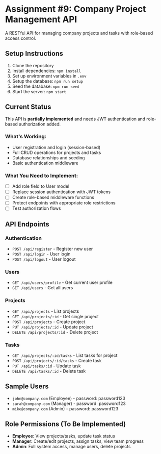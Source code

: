 # Assignment #9: Company Project Management API

A RESTful API for managing company projects and tasks with role-based access control.

## Setup Instructions

1. Clone the repository
2. Install dependencies: `npm install`
3. Set up environment variables in `.env`
4. Setup the database: `npm run setup`
5. Seed the database: `npm run seed`
6. Start the server: `npm start`

## Current Status

This API is **partially implemented** and needs JWT authentication and role-based authorization added.

### What's Working:
- User registration and login (session-based)
- Full CRUD operations for projects and tasks
- Database relationships and seeding
- Basic authentication middleware

### What You Need to Implement:
- [ ] Add role field to User model
- [ ] Replace session authentication with JWT tokens
- [ ] Create role-based middleware functions
- [ ] Protect endpoints with appropriate role restrictions
- [ ] Test authorization flows

## API Endpoints

### Authentication
- `POST /api/register` - Register new user
- `POST /api/login` - User login
- `POST /api/logout` - User logout

### Users
- `GET /api/users/profile` - Get current user profile
- `GET /api/users` - Get all users

### Projects
- `GET /api/projects` - List projects
- `GET /api/projects/:id` - Get single project
- `POST /api/projects` - Create project
- `PUT /api/projects/:id` - Update project
- `DELETE /api/projects/:id` - Delete project

### Tasks
- `GET /api/projects/:id/tasks` - List tasks for project
- `POST /api/projects/:id/tasks` - Create task
- `PUT /api/tasks/:id` - Update task
- `DELETE /api/tasks/:id` - Delete task

## Sample Users
- `john@company.com` (Employee) - password: password123
- `sarah@company.com` (Manager) - password: password123
- `mike@company.com` (Admin) - password: password123

## Role Permissions (To Be Implemented)
- **Employee**: View projects/tasks, update task status
- **Manager**: Create/edit projects, assign tasks, view team progress
- **Admin**: Full system access, manage users, delete projects

